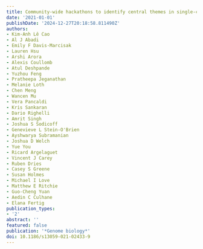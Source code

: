 ```yaml
---
title: Community-wide hackathons to identify central themes in single-cell multi-omics.
date: '2021-01-01'
publishDate: '2024-12-27T20:18:58.811490Z'
authors:
- Kim-Anh Lê Cao
- Al J Abadi
- Emily F Davis-Marcisak
- Lauren Hsu
- Arshi Arora
- Alexis Coullomb
- Atul Deshpande
- Yuzhou Feng
- Pratheepa Jeganathan
- Melanie Loth
- Chen Meng
- Wancen Mu
- Vera Pancaldi
- Kris Sankaran
- Dario Righelli
- Amrit Singh
- Joshua S Sodicoff
- Genevieve L Stein-O'Brien
- Ayshwarya Subramanian
- Joshua D Welch
- Yue You
- Ricard Argelaguet
- Vincent J Carey
- Ruben Dries
- Casey S Greene
- Susan Holmes
- Michael I Love
- Matthew E Ritchie
- Guo-Cheng Yuan
- Aedin C Culhane
- Elana Fertig
publication_types:
- '2'
abstract: ''
featured: false
publication: '*Genome biology*'
doi: 10.1186/s13059-021-02433-9
---
```


